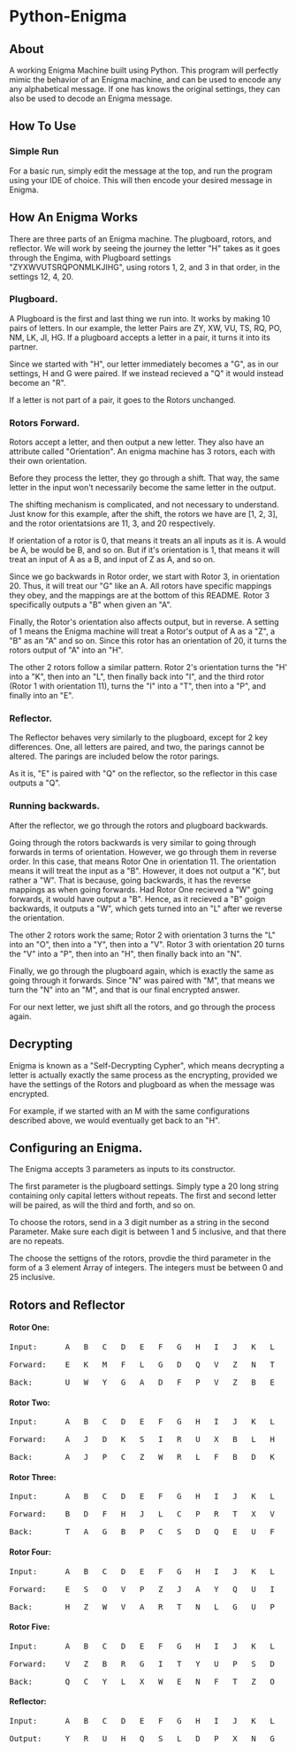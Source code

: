 # Python-Enigma

## About
A working Enigma Machine built using Python. This program will perfectly mimic the behavior of an Enigma machine, and can be used to encode any any alphabetical message. If one has knows the original settings, they can also be used to decode an Enigma message.

## How To Use

### Simple Run
For a basic run, simply edit the message at the top, and run the program using your IDE of choice. This will then encode your desired message in Enigma.

## How An Enigma Works

There are three parts of an Enigma machine. The plugboard, rotors, and reflector. We will work by seeing the journey the letter "H" takes as it goes through the Engima, with Plugboard settings "ZYXWVUTSRQPONMLKJIHG", using rotors 1, 2, and 3 in that order, in the settings 12, 4, 20.  

### Plugboard.

A Plugboard is the first and last thing we run into. It works by making 10 pairs of letters. In our example, the letter Pairs are ZY, XW, VU, TS,  RQ,  PO,  NM, LK,  JI, HG. If a plugboard accepts a letter in a pair, it turns it into its partner. 

Since we started with "H", our letter immediately becomes a "G", as in our settings, H and G were paired. If we instead recieved a "Q" it would instead become an "R".

If a letter is not part of a pair, it goes to the Rotors unchanged.

### Rotors Forward. 

Rotors accept a letter, and then output a new letter. They also have an attribute called "Orientation". An enigma machine has 3 rotors, each with their own orientation.

Before they process the letter, they go through a shift. That way, the same letter in the input won't necessarily become the same letter in the output. 

The shifting mechanism is complicated, and not necessary to understand. Just know for this example, after the shift, the rotors we have are [1, 2, 3], and the rotor orientatsions are 11, 3, and 20 respectively. 

If orientation of a rotor is 0, that means it treats an all inputs as it is. A would be A, be would be B, and so on. But if it's orientation is 1, that means it will treat an input of A as a B, and input of Z as A, and so on.

Since we go backwards in Rotor order, we start with Rotor 3, in orientation 20. Thus, it will treat our "G" like an A. All rotors have specific mappings they obey, and the mappings are at the bottom of this README. Rotor 3 specifically outputs a "B" when given an "A". 

Finally, the Rotor's orientation also affects output, but in reverse. A setting of 1 means the Enigma machine will treat a Rotor's output of A as a "Z", a "B" as an "A" and so on. Since this rotor has an orientation of 20, it turns the rotors output of "A" into an "H".

The other 2 rotors follow a similar pattern. Rotor 2's orientation turns the "H' into a "K", then into an "L", then finally back into "I", and the third rotor (Rotor 1 with orientation 11), turns the "I" into a "T", then into a "P", and finally into an "E". 

### Reflector. 

The Reflector behaves very similarly to the plugboard, except for 2 key differences. One, all letters are paired, and two, the parings cannot be altered. The parings are included below the rotor parings.

As it is, "E" is paired with "Q" on the reflector, so the reflector in this case outputs a "Q".

### Running backwards.

After the reflector, we go through the rotors and plugboard backwards.

Going through the rotors backwards is very similar to going through forwards in terms of orientation. However, we go through them in reverse order. In this case, that means Rotor One in orientation 11. The orientation means it will treat the input as a "B". However, it does not output a "K", but rather a "W". That is because, going backwards, it has the reverse mappings as when going forwards. Had Rotor One recieved a "W" going forwards, it would have output a "B". Hence, as it recieved a "B" goign backwards, it outputs a "W", which gets turned into an "L" after we reverse the orientation.

The other 2 rotors work the same; Rotor 2 with orientation 3 turns the "L" into an "O", then into a "Y", then into a "V". Rotor 3 with orientation 20 turns the "V" into a "P", then into an "H", then finally back into an "N".

Finally, we go through the plugboard again, which is exactly the same as going through it forwards. Since "N" was paired with "M", that means we turn the "N" into an "M", and that is our final encrypted answer.

For our next letter, we just shift all the rotors, and go through the process again.


## Decrypting
Enigma is known as a "Self-Decrypting Cypher", which means decrypting a letter is actually exactly the same process as the encrypting, provided we have the settings of the Rotors and plugboard as when the message was encrypted. 

For example, if we started with an M with the same configurations described above, we would eventually get back to an "H". 


## Configuring an Enigma.

The Enigma accepts 3 parameters as inputs to its constructor.

The first parameter is the plugboard settings. Simply type a 20 long string containing only capital letters without repeats. The first and second letter will be paired, as will the third and forth, and so on.

To choose the rotors, send in a 3 digit number as a string in the second Parameter. Make sure each digit is between 1 and 5 inclusive, and that there are no repeats.

The choose the settigns of the rotors, provdie the third parameter in the form of a 3 element Array of integers. The integers must be between 0 and 25 inclusive.

## Rotors and Reflector

#### Rotor One:
<pre>
Input:      A   B   C   D   E   F   G   H   I   J   K   L   M   N   O   P   Q   R   S   T   U   V   W   X   Y   Z

Forward:    E   K   M   F   L   G   D   Q   V   Z   N   T   O   W   Y   H   X   U   S   P   A   I   B   R   C   J

Back:       U   W   Y   G   A   D   F   P   V   Z   B   E   C   K   M   T   H   X   S   L   R   I   N   Q   O   J
</pre>

#### Rotor Two:
<pre>
Input:      A   B   C   D   E   F   G   H   I   J   K   L   M   N   O   P   Q   R   S   T   U   V   W   X   Y   Z

Forward:    A   J   D   K   S   I   R   U   X   B   L   H   W   T   M   C   Q   G   Z   N   P   Y   F   V   O   E

Back:       A   J   P   C   Z   W   R   L   F   B   D   K   O   T   Y   U   Q   G   E   N   H   X   M   I   V   S
</pre>

#### Rotor Three:
<pre>
Input:      A   B   C   D   E   F   G   H   I   J   K   L   M   N   O   P   Q   R   S   T   U   V   W   X   Y   Z

Forward:    B   D   F   H   J   L   C   P   R   T   X   V   Z   N   Y   E   I   W   G   A   K   M   U   S   Q   O

Back:       T   A   G   B   P   C   S   D   Q   E   U   F   V   N   Z   H   Y   I   X   J   W   L   R   K   O   M
</pre>

#### Rotor Four:
<pre>
Input:      A   B   C   D   E   F   G   H   I   J   K   L   M   N   O   P   Q   R   S   T   U   V   W   X   Y   Z

Forward:    E   S   O   V   P   Z   J   A   Y   Q   U   I   R   H   X   L   N   F   T   G   K   D   C   M   W   B

Back:       H   Z   W   V   A   R   T   N   L   G   U   P   X   Q   C   E   J   M   B   S   K   D   Y   O   I   F
</pre>

#### Rotor Five:
<pre>
Input:      A   B   C   D   E   F   G   H   I   J   K   L   M   N   O   P   Q   R   S   T   U   V   W   X   Y   Z

Forward:    V   Z   B   R   G   I   T   Y   U   P   S   D   N   H   L   X   A   W   M   J   Q   O   F   E   C   K

Back:       Q   C   Y   L   X   W   E   N   F   T   Z   O   S   M   V   J   U   D   K   G   I   A   R   P   H   B
</pre>

#### Reflector:
<pre>
Input:      A   B   C   D   E   F   G   H   I   J   K   L   M   N   O   P   Q   R   S   T   U   V   W   X   Y   Z

Output:     Y   R   U   H   Q   S   L   D   P   X   N   G   O   K   M   I   E   B   F   Z   C   W   V   J   A   T
</pre>
